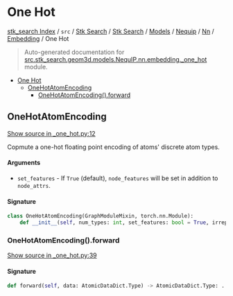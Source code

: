 # One Hot

[stk_search Index](../../../../../../../README.md#stk_search-index) / `src` / [Stk Search](../../../../../index.md#stk-search) / [Stk Search](../../../../../index.md#stk-search) / [Models](../../../index.md#models) / [Nequip](../../index.md#nequip) / [Nn](../index.md#nn) / [Embedding](./index.md#embedding) / One Hot

> Auto-generated documentation for [src.stk_search.geom3d.models.NequIP.nn.embedding._one_hot](https://github.com/mohammedazzouzi15/STK_search/blob/main/src/stk_search/geom3d/models/NequIP/nn/embedding/_one_hot.py) module.

- [One Hot](#one-hot)
  - [OneHotAtomEncoding](#onehotatomencoding)
    - [OneHotAtomEncoding().forward](#onehotatomencoding()forward)

## OneHotAtomEncoding

[Show source in _one_hot.py:12](https://github.com/mohammedazzouzi15/STK_search/blob/main/src/stk_search/geom3d/models/NequIP/nn/embedding/_one_hot.py#L12)

Copmute a one-hot floating point encoding of atoms' discrete atom types.

#### Arguments

- `set_features` - If ``True`` (default), ``node_features`` will be set in addition to ``node_attrs``.

#### Signature

```python
class OneHotAtomEncoding(GraphModuleMixin, torch.nn.Module):
    def __init__(self, num_types: int, set_features: bool = True, irreps_in=None): ...
```

### OneHotAtomEncoding().forward

[Show source in _one_hot.py:39](https://github.com/mohammedazzouzi15/STK_search/blob/main/src/stk_search/geom3d/models/NequIP/nn/embedding/_one_hot.py#L39)

#### Signature

```python
def forward(self, data: AtomicDataDict.Type) -> AtomicDataDict.Type: ...
```